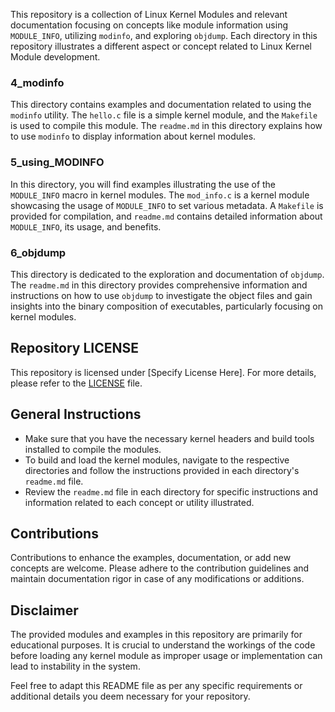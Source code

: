 This repository is a collection of Linux Kernel Modules and relevant documentation focusing on concepts like module information using `MODULE_INFO`, utilizing `modinfo`, and exploring `objdump`. Each directory in this repository illustrates a different aspect or concept related to Linux Kernel Module development.

### 4_modinfo
This directory contains examples and documentation related to using the `modinfo` utility. The `hello.c` file is a simple kernel module, and the `Makefile` is used to compile this module. The `readme.md` in this directory explains how to use `modinfo` to display information about kernel modules.

### 5_using_MODINFO
In this directory, you will find examples illustrating the use of the `MODULE_INFO` macro in kernel modules. The `mod_info.c` is a kernel module showcasing the usage of `MODULE_INFO` to set various metadata. A `Makefile` is provided for compilation, and `readme.md` contains detailed information about `MODULE_INFO`, its usage, and benefits.

### 6_objdump
This directory is dedicated to the exploration and documentation of `objdump`. The `readme.md` in this directory provides comprehensive information and instructions on how to use `objdump` to investigate the object files and gain insights into the binary composition of executables, particularly focusing on kernel modules.

## Repository LICENSE

This repository is licensed under [Specify License Here]. For more details, please refer to the [LICENSE](./LICENSE) file.

## General Instructions

- Make sure that you have the necessary kernel headers and build tools installed to compile the modules.
- To build and load the kernel modules, navigate to the respective directories and follow the instructions provided in each directory's `readme.md` file.
- Review the `readme.md` file in each directory for specific instructions and information related to each concept or utility illustrated.

## Contributions

Contributions to enhance the examples, documentation, or add new concepts are welcome. Please adhere to the contribution guidelines and maintain documentation rigor in case of any modifications or additions.

## Disclaimer

The provided modules and examples in this repository are primarily for educational purposes. It is crucial to understand the workings of the code before loading any kernel module as improper usage or implementation can lead to instability in the system.

Feel free to adapt this README file as per any specific requirements or additional details you deem necessary for your repository.